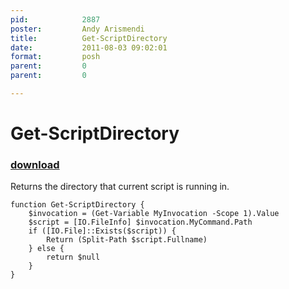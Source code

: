 ```yaml
---
pid:            2887
poster:         Andy Arismendi
title:          Get-ScriptDirectory
date:           2011-08-03 09:02:01
format:         posh
parent:         0
parent:         0

---
```


# Get-ScriptDirectory

### [download](2887.ps1)

Returns the directory that current script is running in.

```posh
function Get-ScriptDirectory {   
	$invocation = (Get-Variable MyInvocation -Scope 1).Value
	$script = [IO.FileInfo] $invocation.MyCommand.Path
	if ([IO.File]::Exists($script)) {
    	Return (Split-Path $script.Fullname)
	} else {
		return $null
	}
}
```
